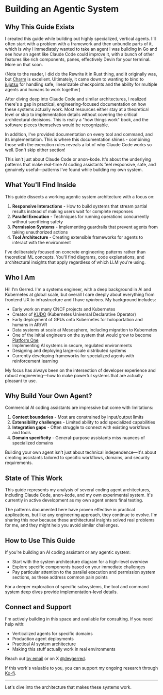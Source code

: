 # Building an Agentic System

## Why This Guide Exists

I created this guide while building out highly specialized, vertical agents. I'll often start with a problem with a framework and then unbundle parts of it, which is why I immediately wanted to take an agent I was building in Go and see how an agent like Claude Code could improve it, with a bunch of other features like rich components, panes, effectively Devin for your terminal. More on that soon.

(Note to the reader, I did do the Rewrite it in Rust thing, and it originally was, but [Charm](https://charm.sh) is excellent. Ultimately, it came down to wanting to bind to [jujutsu](https://github.com/jj-vcs/jj) for handling safe, linearizable checkpoints and the ability for multiple agents and humans to work together)

After diving deep into Claude Code and similar architectures, I realized there's a gap in practical, engineering-focused documentation on how these systems actually work. Most resources either stay at a theoretical level or skip to implementation details without covering the critical architectural decisions. This is really a "how things work" book, and the software pieces themselves would be recognizable.

In addition, I've provided documentation on every tool and command, and its implementation. This is where this documentation shines - combining those with the execution rules reveals a lot of why Claude Code works so well. Don't skip either section!

This isn't just about Claude Code or anon-kode. It's about the underlying patterns that make real-time AI coding assistants feel responsive, safe, and genuinely useful—patterns I've found while building my own system.

## What You'll Find Inside

This guide dissects a working agentic system architecture with a focus on:

1. **Responsive Interactions** - How to build systems that stream partial results instead of making users wait for complete responses
2. **Parallel Execution** - Techniques for running operations concurrently without sacrificing safety
3. **Permission Systems** - Implementing guardrails that prevent agents from taking unauthorized actions
4. **Tool Architecture** - Creating extensible frameworks for agents to interact with the environment

I've deliberately focused on concrete engineering patterns rather than theoretical ML concepts. You'll find diagrams, code explanations, and architectural insights that apply regardless of which LLM you're using.

## Who I Am

Hi! I'm Gerred. I'm a systems engineer, with a deep background in AI and Kubernetes at global scale, but overall I care deeply about everything from frontend UX to infrastructure and I have _opinions_. My background includes:

- Early work on many CNCF projects and Kubernetes
- Creator of [KUDO](https://kudo.dev) (Kubernetes Universal Declarative Operator)
- Early deployment of GPUs onto Kubernetes for holoportation and humans in AR/VR
- Data systems at scale at Mesosphere, including migration to Kubernetes
- One of the initial engineers on the system that would grow to become [Platform One](https://p1.dso.mil/)
- Implementing AI systems in secure, regulated environments
- Designing and deploying large-scale distributed systems
- Currently developing frameworks for specialized agents with reinforcement learning

My focus has always been on the intersection of developer experience and robust engineering—how to make powerful systems that are actually pleasant to use.

## Why Build Your Own Agent?

Commercial AI coding assistants are impressive but come with limitations:

1. **Context boundaries** - Most are constrained by input/output limits
2. **Extensibility challenges** - Limited ability to add specialized capabilities
3. **Integration gaps** - Often struggle to connect with existing workflows and tools
4. **Domain specificity** - General-purpose assistants miss nuances of specialized domains

Building your own agent isn't just about technical independence—it's about creating assistants tailored to specific workflows, domains, and security requirements.

## State of This Work

This guide represents my analysis of several coding agent architectures, including Claude Code, anon-kode, and my own experimental system. It's currently in active development as my own agent enters final testing.

The patterns documented here have proven effective in practical applications, but like any engineering approach, they continue to evolve. I'm sharing this now because these architectural insights solved real problems for me, and they might help you avoid similar challenges.

## How to Use This Guide

If you're building an AI coding assistant or any agentic system:

- Start with the system architecture diagram for a high-level overview
- Explore specific components based on your immediate challenges
- Pay particular attention to the parallel execution and permission system sections, as these address common pain points

For a deeper exploration of specific subsystems, the tool and command system deep dives provide implementation-level details.

## Connect and Support

I'm actively building in this space and available for consulting. If you need help with:

- Verticalized agents for specific domains
- Production agent deployments
- Practical AI system architecture
- Making this stuff actually work in real environments

Reach out [by email](mailto:hello@gerred.org) or on X [@devgerred](https://x.com/devgerred).

If this work's valuable to you, you can support my ongoing research through [Ko-fi](https://ko-fi.com/gerred).

---

Let's dive into the architecture that makes these systems work.